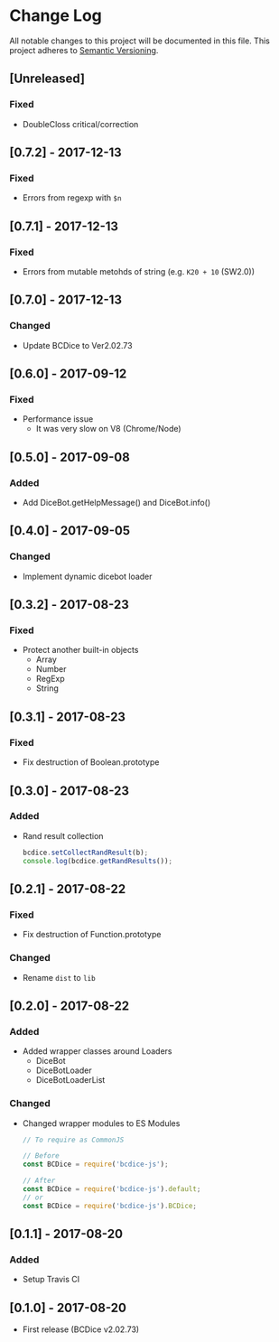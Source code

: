 # Change Log
All notable changes to this project will be documented in this file.
This project adheres to [Semantic Versioning](http://semver.org/).

## [Unreleased]
### Fixed
- DoubleCloss critical/correction

## [0.7.2] - 2017-12-13
### Fixed
- Errors from regexp with `$n`

## [0.7.1] - 2017-12-13
### Fixed
- Errors from mutable metohds of string (e.g. `K20 + 10` (SW2.0))

## [0.7.0] - 2017-12-13
### Changed
- Update BCDice to Ver2.02.73

## [0.6.0] - 2017-09-12
### Fixed
- Performance issue
    - It was very slow on V8 (Chrome/Node)

## [0.5.0] - 2017-09-08
### Added
- Add DiceBot.getHelpMessage() and DiceBot.info()

## [0.4.0] - 2017-09-05
### Changed
- Implement dynamic dicebot loader

## [0.3.2] - 2017-08-23
### Fixed
- Protect another built-in objects
    - Array
    - Number
    - RegExp
    - String

## [0.3.1] - 2017-08-23
### Fixed
- Fix destruction of Boolean.prototype

## [0.3.0] - 2017-08-23
### Added
- Rand result collection
    ```js
    bcdice.setCollectRandResult(b);
    console.log(bcdice.getRandResults());
    ```

## [0.2.1] - 2017-08-22
### Fixed
- Fix destruction of Function.prototype
### Changed
- Rename `dist` to `lib`

## [0.2.0] - 2017-08-22
### Added
- Added wrapper classes around Loaders
    - DiceBot
    - DiceBotLoader
    - DiceBotLoaderList
### Changed
- Changed wrapper modules to ES Modules
    ```js
    // To require as CommonJS

    // Before
    const BCDice = require('bcdice-js');

    // After
    const BCDice = require('bcdice-js').default;
    // or
    const BCDice = require('bcdice-js').BCDice;
    ```

## [0.1.1] - 2017-08-20
### Added
- Setup Travis CI

## [0.1.0] - 2017-08-20
- First release (BCDice v2.02.73)
